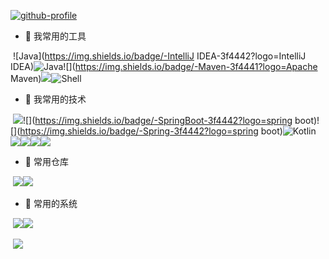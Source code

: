 [![github-profile](https://image.xuguoliang.top/2022/03/02/hello-im-guoliangxu-pUZAtQ.svg)](https://www.calligrapher.ai/)


- 🔭 我常用的工具

​		![Java](https://img.shields.io/badge/-IntelliJ IDEA-3f4442?logo=IntelliJ IDEA)![Java](https://img.shields.io/badge/-DataGrip-3f4442?logo=DataGrip)![](https://img.shields.io/badge/-Maven-3f4441?logo=Apache Maven)![](https://img.shields.io/badge/-Git-black?logo=git)![Shell](https://img.shields.io/badge/-Shell-blasck?logo=Shell)


- 🌱 我常用的技术 

​		![](https://img.shields.io/badge/-Java-3f4442?logo=java)![](https://img.shields.io/badge/-SpringBoot-3f4442?logo=spring boot)![](https://img.shields.io/badge/-Spring-3f4442?logo=spring boot)![Kotlin](https://img.shields.io/badge/-Kotlin-3f4442?logo=Kotlin)![](https://img.shields.io/badge/-MySQL-06D6A9?logo=mysql)![](https://img.shields.io/badge/-Redis-3f4442?logo=Redis)![](https://img.shields.io/badge/-MongoDB-3f4442?logo=MongoDB)![](https://img.shields.io/badge/-Elasticsearch-black?logo=Elasticsearch)

- 🤔 常用仓库

​		![](https://img.shields.io/badge/-GitHub-3f4442?logo=GitHub)[![](https://img.shields.io/badge/-Gitee-3f4442?logo=Gitee)](https://gitee.com/bannerXu)

- 🤯 常用的系统

​		![](https://img.shields.io/badge/-Centos7-3f4442?logo=Centos)![](https://img.shields.io/badge/-Mac-3f4442?logo=Apple) 



​	![](https://github-readme-stats.vercel.app/api?username=bannerxu)
